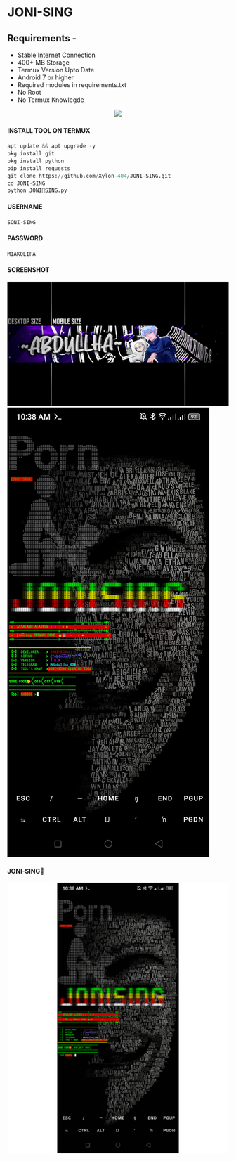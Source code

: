 # JONI-SING

## Requirements - 
- Stable Internet Connection
- 400+ MB Storage
- Termux Version Upto Date
- Android 7 or higher
- Required modules in requirements.txt
- No Root
- No Termux Knowlegde

<p align="center"><img src="https://user-images.githubusercontent.com/88341460/189536974-e0965a1d-3cc8-4507-a4c8-77aaa778a5c1.gif"></p>

#### INSTALL TOOL ON TERMUX
```python
apt update && apt upgrade -y
pkg install git
pkg install python
pip install requests
git clone https://github.com/Xylon-404/JONI-SING.git
cd JONI-SING
python JONI🔰SING.py
```




#### USERNAME
```python
SONI-SING
```
#### PASSWORD 
```python
MIAKOLIFA
```





#### SCREENSHOT
![logo](https://github.com/Xylon-404/Xylon-404/blob/main/20240616_124425.jpg)
![logo](https://github.com/Xylon-404/PIC/blob/main/Screenshot_20240625-103839.png)



#### JONI-SING🔰
![logo](https://github.com/Xylon-404/PIC/blob/main/GIF_20240625_105927_763.gif)
